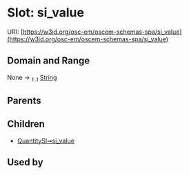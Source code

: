 
# Slot: si_value



URI: [https://w3id.org/osc-em/oscem-schemas-spa/si_value](https://w3id.org/osc-em/oscem-schemas-spa/si_value)


## Domain and Range

None &#8594;  <sub>1..1</sub> [String](types/String.md)

## Parents


## Children

 *  [QuantitySI➞si_value](QuantitySI_si_value.md)

## Used by

